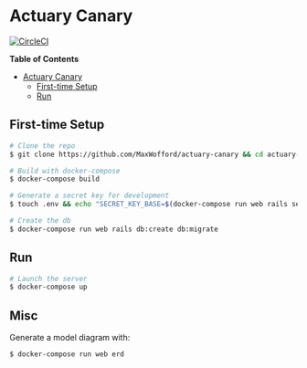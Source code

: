 # Actuary Canary

[![CircleCI](https://circleci.com/gh/MaxWofford/actuary-canary.svg?style=svg)](https://circleci.com/gh/MaxWofford/actuary-canary)

<!-- markdown-toc start - Don't edit this section. Run M-x markdown-toc-generate-toc again -->
**Table of Contents**

- [Actuary Canary](#actuary-canary)
    - [First-time Setup](#first-time-setup)
    - [Run](#run)

<!-- markdown-toc end -->

## First-time Setup

```bash
# Clone the repo
$ git clone https://github.com/MaxWofford/actuary-canary && cd actuary-canary

# Build with docker-compose
$ docker-compose build

# Generate a secret key for development
$ touch .env && echo "SECRET_KEY_BASE=$(docker-compose run web rails secret)" >> .env

# Create the db
$ docker-compose run web rails db:create db:migrate
```

## Run

```bash
# Launch the server
$ docker-compose up
```

## Misc

Generate a model diagram with:

```bash
$ docker-compose run web erd
```
